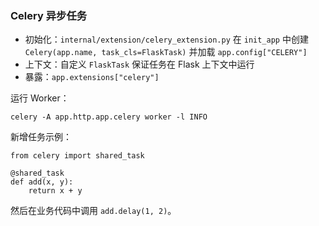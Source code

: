 ### Celery 异步任务

- 初始化：`internal/extension/celery_extension.py` 在 `init_app` 中创建 `Celery(app.name, task_cls=FlaskTask)` 并加载 `app.config["CELERY"]`
- 上下文：自定义 `FlaskTask` 保证任务在 Flask 上下文中运行
- 暴露：`app.extensions["celery"]`

运行 Worker：
```
celery -A app.http.app.celery worker -l INFO
```

新增任务示例：
```
from celery import shared_task

@shared_task
def add(x, y):
    return x + y
```

然后在业务代码中调用 `add.delay(1, 2)`。


